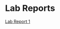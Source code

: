 
# Lab Reports
[Lab Report 1](https://<your-username>.github.io/<your-lab-reports-repo>/lab-report-1-week-2.html)


